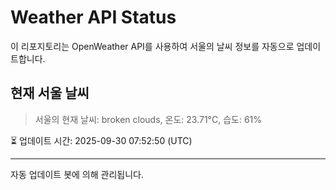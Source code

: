 
# Weather API Status

이 리포지토리는 OpenWeather API를 사용하여 서울의 날씨 정보를 자동으로 업데이트합니다.

## 현재 서울 날씨
> 서울의 현재 날씨: broken clouds, 온도: 23.71°C, 습도: 61%

⏳ 업데이트 시간: 2025-09-30 07:52:50 (UTC)

---
자동 업데이트 봇에 의해 관리됩니다.
